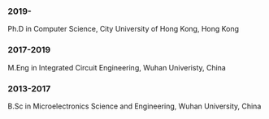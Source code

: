 ### 2019-
Ph.D in Computer Science, City University of Hong Kong, Hong Kong  

### 2017-2019
M.Eng in Integrated Circuit Engineering, Wuhan Univeristy, China  

### 2013-2017
B.Sc in Microelectronics Science and Engineering, Wuhan University, China  
